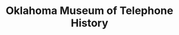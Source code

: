 ---
layout: repo
title: "Oklahoma Museum of Telephone History"
id: 25024
permalink: repos/25024/
---